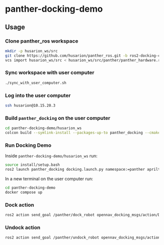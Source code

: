 # panther-docking-demo

## Usage

### Clone panther_ros workspace

```bash
mkdir -p husarion_ws/src
git clone https://github.com/husarion/panther_ros.git -b ros2-docking-charging-dock-wibotic-msgs husarion_ws/src
vcs import husarion_ws/src < husarion_ws/src/panther/panther_hardware.repos
```

### Sync workspace with user computer

```bash
./sync_with_user_computer.sh
```

### Log into the user computer

```bash
ssh husarion@10.15.20.3
```

### Build `panther_docking` on the user computer

```bash
cd panther-docking-demo/husarion_ws
colcon build --symlink-install --packages-up-to panther_docking --cmake-args -DCMAKE_BUILD_TYPE=Release
```

### Run Docking Demo

Inside  `panther-docking-demo/husarion_ws` run:

```bash
source install/setup.bash
ros2 launch panther_docking docking.launch.py namespace:=panther apriltag_id:=0
```

In a new terminal on the user computer run:

```bash
cd panther-docking-demo
docker compose up
```

### Dock action

```bash
ros2 action send_goal /panther/dock_robot opennav_docking_msgs/action/DockRobot " {  dock_type: panther_charging_dock, navigate_to_staging_pose: false, dock_id: main_dock }"
```

### Undock action

```bash
ros2 action send_goal /panther/undock_robot opennav_docking_msgs/action/UndockRobot " {  dock_type: panther_charging_dock }"
```
